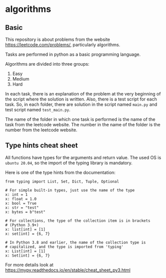 # algorithms
## Basic
This repository is about problems from the website https://leetcode.com/problems/, particularly algorithms.

Tasks are performed in python as a basic programming language.

Algorithms are divided into three groups:
1. Easy
2. Medium
3. Hard


In each task, there is an explanation of the problem at the very beginning of the script where the solution is written. Also, there is a test script for each task.
So, in each folder, there are solution in the script named `main.py` and test script named `test_main.py`.

The name of the folder in which one task is performed is the name of the task from the leetcode website. The number in the name of the folder is the number from the leetcode website.


## Type hints cheat sheet

All functions have types for the arguments and return value. The used OS is `ubuntu 20.04`, so the import of the typing library is mandatory.

Here is one of the type hints from the documentation:


```
from typing import List, Set, Dict, Tuple, Optional

# For simple built-in types, just use the name of the type
x: int = 1
x: float = 1.0
x: bool = True
x: str = "test"
x: bytes = b"test"

# For collections, the type of the collection item is in brackets
# (Python 3.9+)
x: list[int] = [1]
x: set[int] = {6, 7}

# In Python 3.8 and earlier, the name of the collection type is
# capitalized, and the type is imported from 'typing'
x: List[int] = [1]
x: Set[int] = {6, 7}
```


For more details look at https://mypy.readthedocs.io/en/stable/cheat_sheet_py3.html
